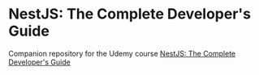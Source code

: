 # NestJS: The Complete Developer's Guide

Companion repository for the Udemy course
[NestJS: The Complete Developer's Guide](https://csip.udemy.com/course/nestjs-the-complete-developers-guide)
